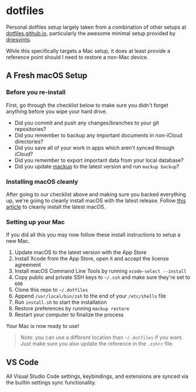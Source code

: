 # dotfiles

Personal dotfiles setup largely taken from a combination of other setups at [dotfiles.github.io](https://dotfiles.github.io), particularly  the awesome minimal setup provided by [driesvints](https://github.com/driesvints/dotfiles).

While this specifically targets a Mac setup, it does at least provide a reference point should I need to restore a non-Mac device.

## A Fresh macOS Setup

### Before you re-install

First, go through the checklist below to make sure you didn't forget anything before you wipe your hard drive.

- Did you commit and push any changes/branches to your git repositories?
- Did you remember to backup any important documents in non-iCloud directories?
- Did you save all of your work in apps which aren't synced through iCloud?
- Did you remember to export important data from your local database?
- Did you update [mackup](https://github.com/lra/mackup) to the latest version and run `mackup backup`?

### Installing macOS cleanly

After going to our checklist above and making sure you backed everything up, we're going to cleanly install macOS with the latest release. Follow [this article](https://www.imore.com/how-do-clean-install-macos) to cleanly install the latest macOS.

### Setting up your Mac

If you did all this you may now follow these install instructions to setup a new Mac.

1. Update macOS to the latest version with the App Store
1. Install Xcode from the App Store, open it and accept the license agreement
1. Install macOS Command Line Tools by running `xcode-select --install`
1. Copy public and private SSH keys to `~/.ssh` and make sure they're set to `600`
1. Clone this repo to `~/.dotfiles`
1. Append `/usr/local/bin/zsh` to the end of your `/etc/shells` file
1. Run `install.sh` to start the installation
1. Restore preferences by running `mackup restore`
1. Restart your computer to finalize the process

Your Mac is now ready to use!

> Note: you can use a different location than `~/.dotfiles` if you want. Just make sure you also update the reference in the `.zshrc` file.

## VS Code

All Visual Studio Code settings, keybindings, and extensions are synced via the builtin settings sync functionality.
